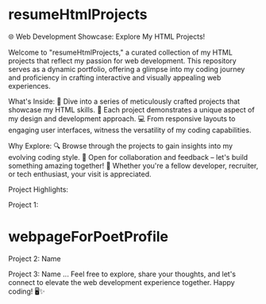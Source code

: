 # resumeHtmlProjects
🌐 Web Development Showcase: Explore My HTML Projects!

Welcome to "resumeHtmlProjects," a curated collection of my HTML projects that reflect my passion for web development. This repository serves as a dynamic portfolio, offering a glimpse into my coding journey and proficiency in crafting interactive and visually appealing web experiences.

What's Inside:
🚀 Dive into a series of meticulously crafted projects that showcase my HTML skills.
🎨 Each project demonstrates a unique aspect of my design and development approach.
💻 From responsive layouts to engaging user interfaces, witness the versatility of my coding capabilities.

Why Explore:
🔍 Browse through the projects to gain insights into my evolving coding style.
🤝 Open for collaboration and feedback – let's build something amazing together!
🌟 Whether you're a fellow developer, recruiter, or tech enthusiast, your visit is appreciated.

Project Highlights:

Project 1:
# webpageForPoetProfile



Project 2: Name

Project 3: Name
...
Feel free to explore, share your thoughts, and let's connect to elevate the web development experience together. Happy coding! 🖥️✨

